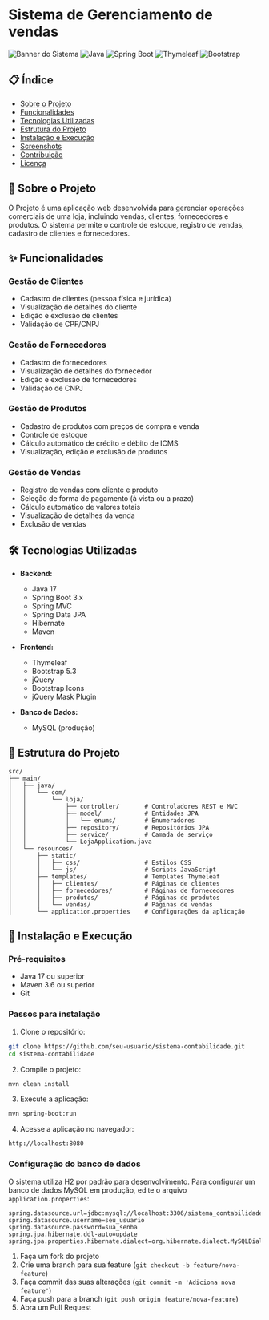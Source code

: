# Sistema de Gerenciamento de vendas

![Banner do Sistema](https://img.shields.io/badge/Sistema%20de%20Contabilidade-v1.0-blue)
![Java](https://img.shields.io/badge/Java-17-red)
![Spring Boot](https://img.shields.io/badge/Spring%20Boot-3.x-green)
![Thymeleaf](https://img.shields.io/badge/Thymeleaf-3.x-blue)
![Bootstrap](https://img.shields.io/badge/Bootstrap-5.3-yellow)

## 📋 Índice

- [Sobre o Projeto](#-sobre-o-projeto)
- [Funcionalidades](#-funcionalidades)
- [Tecnologias Utilizadas](#-tecnologias-utilizadas)
- [Estrutura do Projeto](#-estrutura-do-projeto)
- [Instalação e Execução](#-instalação-e-execução)
- [Screenshots](#-screenshots)
- [Contribuição](#-contribuição)
- [Licença](#-licença)

## 🚀 Sobre o Projeto

O Projeto é uma aplicação web desenvolvida para gerenciar operações comerciais de uma loja, incluindo vendas, clientes, fornecedores e produtos. O sistema permite o controle de estoque, registro de vendas, cadastro de clientes e fornecedores.

## ✨ Funcionalidades

### Gestão de Clientes
- Cadastro de clientes (pessoa física e jurídica)
- Visualização de detalhes do cliente
- Edição e exclusão de clientes
- Validação de CPF/CNPJ

### Gestão de Fornecedores
- Cadastro de fornecedores
- Visualização de detalhes do fornecedor
- Edição e exclusão de fornecedores
- Validação de CNPJ

### Gestão de Produtos
- Cadastro de produtos com preços de compra e venda
- Controle de estoque
- Cálculo automático de crédito e débito de ICMS
- Visualização, edição e exclusão de produtos

### Gestão de Vendas
- Registro de vendas com cliente e produto
- Seleção de forma de pagamento (à vista ou a prazo)
- Cálculo automático de valores totais
- Visualização de detalhes da venda
- Exclusão de vendas

## 🛠 Tecnologias Utilizadas

- **Backend:**
  - Java 17
  - Spring Boot 3.x
  - Spring MVC
  - Spring Data JPA
  - Hibernate
  - Maven

- **Frontend:**
  - Thymeleaf
  - Bootstrap 5.3
  - jQuery
  - Bootstrap Icons
  - jQuery Mask Plugin

- **Banco de Dados:**
  - MySQL (produção)

## 📁 Estrutura do Projeto

```
src/
├── main/
│   ├── java/
│   │   └── com/
│   │       └── loja/
│   │           ├── controller/       # Controladores REST e MVC
│   │           ├── model/            # Entidades JPA
│   │           │   └── enums/        # Enumeradores
│   │           ├── repository/       # Repositórios JPA
│   │           ├── service/          # Camada de serviço
│   │           └── LojaApplication.java
│   └── resources/
│       ├── static/
│       │   ├── css/                  # Estilos CSS
│       │   └── js/                   # Scripts JavaScript
│       ├── templates/                # Templates Thymeleaf
│       │   ├── clientes/             # Páginas de clientes
│       │   ├── fornecedores/         # Páginas de fornecedores
│       │   ├── produtos/             # Páginas de produtos
│       │   └── vendas/               # Páginas de vendas
│       └── application.properties    # Configurações da aplicação
```

## 🚀 Instalação e Execução

### Pré-requisitos
- Java 17 ou superior
- Maven 3.6 ou superior
- Git

### Passos para instalação

1. Clone o repositório:
```bash
git clone https://github.com/seu-usuario/sistema-contabilidade.git
cd sistema-contabilidade
```

2. Compile o projeto:
```bash
mvn clean install
```

3. Execute a aplicação:
```bash
mvn spring-boot:run
```

4. Acesse a aplicação no navegador:
```
http://localhost:8080
```

### Configuração do banco de dados

O sistema utiliza H2 por padrão para desenvolvimento. Para configurar um banco de dados MySQL em produção, edite o arquivo `application.properties`:

```properties
spring.datasource.url=jdbc:mysql://localhost:3306/sistema_contabilidade
spring.datasource.username=seu_usuario
spring.datasource.password=sua_senha
spring.jpa.hibernate.ddl-auto=update
spring.jpa.properties.hibernate.dialect=org.hibernate.dialect.MySQLDialect
```


1. Faça um fork do projeto
2. Crie uma branch para sua feature (`git checkout -b feature/nova-feature`)
3. Faça commit das suas alterações (`git commit -m 'Adiciona nova feature'`)
4. Faça push para a branch (`git push origin feature/nova-feature`)
5. Abra um Pull Request


